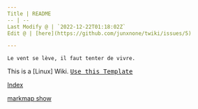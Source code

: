 ```yaml
---
Title | README
-- | --
Last Modify @ | `2022-12-22T01:18:02Z`
Edit @ | [here](https://github.com/junxnone/twiki/issues/5)

---
```

`Le vent se lève, ‌‍‍‌‍​‌‌‍​‍‌‌‌‌​‌‌‍‍‍​‌‍‍‍‍​‌‍‍‍‍​‌‍‍‌‍​‌‌‍​‍‍‌‌‌​‌‌‍‍‍​‌‌‌‍‍​‌‍‍‍‍​‌‍‍‌‍​‌‌‍​‌‌‌‌‍​‌‌‍‌​‍‌‌‌‌​‍‍‍‍‍​‍‍‍​‍‌​‌​‌‌‌​‌‌‌‌​‌‌‍il faut tenter de vivre.`


This is a [Linux] Wiki.  <kbd>[Use this Template](https://github.com/junxnone/twiki/generate)</kbd>


[Index](_sidebar.md ':include')

[markmap show](https://junxnone.github.io/linux/markmap.html?md=https://junxnone.github.io/linux/_sidebar.md ':include :type=iframe width=100% height=200px')


